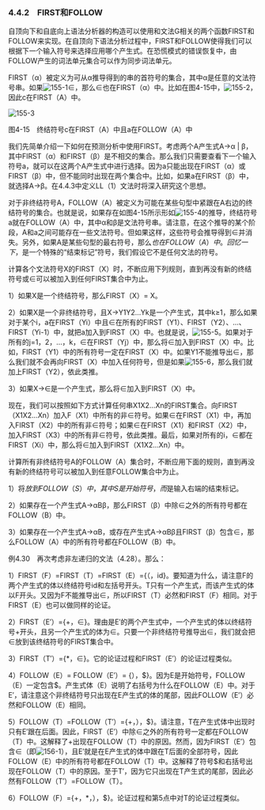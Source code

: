### 4.4.2　FIRST和FOLLOW

自顶向下和自底向上语法分析器的构造可以使用和文法G相关的两个函数FIRST和FOLLOW来实现。在自顶向下语法分析过程中，FIRST和FOLLOW使得我们可以根据下一个输入符号来选择应用哪个产生式。在恐慌模式的错误恢复中，由FOLLOW产生的词法单元集合可以作为同步词法单元。

FIRST（α）被定义为可从α推导得到的串的首符号的集合，其中α是任意的文法符号串。如果![155-1](../Images/image04180.jpeg)∈，那么∈也在FIRST（α）中。比如在图4-15中，![155-2](../Images/image04181.jpeg)，因此c在FIRST（A）中。

![155-3](../Images/image04182.jpeg)

图4-15　终结符号c在FIRST（A）中且a在FOLLOW（A）中

我们先简单介绍一下如何在预测分析中使用FIRST。考虑两个A产生式A→α | β，其中FIRST（α）和FIRST（β）是不相交的集合。那么我们只需要查看下一个输入符号a，就可以在这两个A产生式中进行选择。因为a只能出现在FIRST（α）或FIRST（β）中，但不能同时出现在两个集合中。比如，如果a在FIRST（β）中，就选择A→β。在4.4.3中定义LL（1）文法时将深入研究这个思想。

对于非终结符号A，FOLLOW（A）被定义为可能在某些句型中紧跟在A右边的终结符号的集合。也就是说，如果存在如图4-15所示形如![155-4](../Images/image04183.jpeg)的推导，终结符号a就在FOLLOW（A）中，其中α和β是文法符号串。请注意，在这个推导的某个阶段，A和a之间可能存在一些文法符号。但如果这样，这些符号会推导得到∈并消失。另外，如果A是某些句型的最右符号，那么$也在FOLLOW（A）中。回忆一下，$是一个特殊的“结束标记”符号，我们假设它不是任何文法的符号。

计算各个文法符号X的FIRST（X）时，不断应用下列规则，直到再没有新的终结符号或∈可以被加入到任何FIRST集合中为止。

1）如果X是一个终结符号，那么FIRST（X）= X。

2）如果X是一个非终结符号，且X→Y1Y2…Yk是一个产生式，其中k≥1，那么如果对于某个i，a在FIRST（Yi）中且∈在所有的FIRST（Y1）、FIRST（Y2）、…、FIRST（Yi-1）中，就把a加入到FIRST（X）中。也就是说，![155-5](../Images/image04184.jpeg)。如果对于所有的j=1，2，…，k，∈在FIRST（Yj）中，那么将∈加入到FIRST（X）中。比如，FIRST（Y1）中的所有符号一定在FIRST（X）中。如果Y1不能推导出∈，那么我们就不会再向FIRST（X）中加入任何符号，但是如果![155-6](../Images/image04185.jpeg)，那么我们就加上FIRST（Y2），依此类推。

3）如果X→∈是一个产生式，那么将∈加入到FIRST（X）中。

现在，我们可以按照如下方式计算任何串X1X2…Xn的FIRST集合。向FIRST（X1X2…Xn）加入F（X1）中所有的非∈符号。如果∈在FIRST（X1）中，再加入FIRST（X2）中的所有非∈符号；如果∈在FIRST（X1）和FIRST（X2）中，加入FIRST（X3）中的所有非∈符号，依此类推。最后，如果对所有的i，∈都在FIRST（Xi）中，那么将∈加入到FIRST（X1X2…Xn）中。

计算所有非终结符号A的FOLLOW（A）集合时，不断应用下面的规则，直到再没有新的终结符号可以被加入到任意FOLLOW集合中为止。

1）将$放到FOLLOW（S）中，其中S是开始符号，而$是输入右端的结束标记。

2）如果存在一个产生式A→αBβ，那么FIRST（β）中除∈之外的所有符号都在FOLLOW（B）中。

3）如果存在一个产生式A→αB，或存在产生式A→αBβ且FIRST（β）包含∈，那么FOLLOW（A）中的所有符号都在FOLLOW（B）中。

例4.30　再次考虑非左递归的文法（4.28）。那么：

1）FIRST（F）=FIRST（T）=FIRST（E）={（，id}。要知道为什么，请注意F的两个产生式的体以终结符号id和左括号开头。T只有一个产生式，而该产生式的体以F开头。又因为F不能推导出∈，所以FIRST（T）必然和FIRST（F）相同。对于FIRST（E）也可以做同样的论证。

2）FIRST（E′）={+，∈}。理由是E′的两个产生式中，一个产生式的体以终结符号+开头，且另一个产生式的体为∈。只要一个非终结符号推导出∈，我们就会把∈放到该终结符号的FIRST集合中。

3）FIRST（T′）={*，∈}。它的论证过程和FIRST（E′）的论证过程类似。

4）FOLLOW（E）= FOLLOW（E′）= {），$}。因为E是开始符号，FOLLOW（E）一定包含$。产生式体（E）说明了右括号为什么在FOLLOW（E）中。对于E′，请注意这个非终结符号只出现在E产生式的体的尾部，因此FOLLOW（E′）必然和FOLLOW（E）相同。

5）FOLLOW（T）=FOLLOW（T′）={+，），$}。请注意，T在产生式体中出现时只有E′跟在后面。因此，FIRST（E′）中除∈之外的所有符号一定都在FOLLOW（T）中。这解释了+出现在FOLLOW（T）中的原因。然而，因为FIRST（E′）包含∈（即![156-1](../Images/image04186.jpeg)），且E′就是在E产生式的体中跟在T后面的全部符号，因此FOLLOW（E）中的所有符号都在FOLLOW（T）中。这解释了符号$和右括号出现在FOLLOW（T）中的原因。至于T′，因为它只出现在T产生式的尾部，因此必然有FOLLOW（T′）=FOLLOW（T）。

6）FOLLOW（F）={+，*，），$}。论证过程和第5点中对T的论证过程类似。